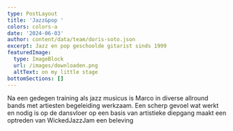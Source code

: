 ```yaml
---
type: PostLayout
title: 'Jazz&pop '
colors: colors-a
date: '2024-06-03'
author: content/data/team/doris-soto.json
excerpt: Jazz en pop geschoolde gitarist sinds 1999
featuredImage:
  type: ImageBlock
  url: /images/downloaden.png
  altText: on my little stage
bottomSections: []
---
```

Na een gedegen training als jazz musicus is Marco in diverse allround bands met artiesten begeleiding werkzaam. Een scherp gevoel wat werkt en nodig is op de dansvloer op een basis van artistieke diepgang maakt een optreden van WickedJazzJam een beleving
